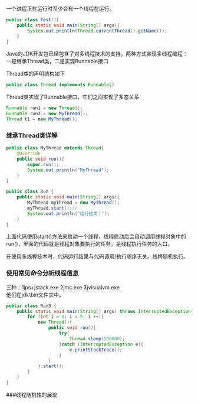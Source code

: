 一个进程正在运行时至少会有一个线程在运行。  
```java
public class Test(){
    public static void main(String[] args){
        System.out.println(Thread.currentThread().getName());
    }
}
```
Java的JDK开发包已经包含了对多线程技术的支持。两种方式实现多线程编程：一是继承Thread类，二是实现Runnable接口  

Thread类的声明结构如下
```java
public class Thread implements Runnable{}
```
Thread类实现了Runnable接口，它们之间实现了多态关系  
```java
Runnable run1 = new Thread();
Runnable run2 = new MyThread();
Thread t1 = new MyThread(); 
```

### 继承Thread类详解  
```java
public class MyThread extends Thread{
    @Override
    public void run(){
        super.run();
        System.out.println("MyThread");
    }
}
```
```java
public class Run {
    public static void main(String[] args){
        MyThread myThread = new MyThread();
        myThread.start();//
        System.out.println("运行结束！");
    }
}
```
上面代码使用start()方法来启动一个线程，线程启动后会自动调用线程对象中的run()，里面的代码就是线程对象要执行的任务，是线程执行任务的入口。  

在使用多线程技术时，代码运行结果与代码调用/执行顺序无关。线程随机执行。  

### 使用常见命令分析线程信息  
三种：1jps+jstack.exe 2jmc.exe 3jvisualvm.exe  
他们在jdk\bin文件夹中。  
```java
public class Run3 {
    public static void main(String[] args) throws InterruptedException{
        for (int i = 0; i < 5; i ++){
            new Thread(){
                public void run(){
                    try{
                        Thread.sleep(500000);
                    }catch (InterruptedException e){
                        e.printStackTrace();
                    }
                }
            }.start();
        }
    }
}
```

###线程随机性的展现  
